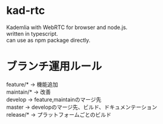 # kad-rtc
Kademlia with WebRTC for browser and node.js.  
written in typescript.  
can use as npm package directly.  

# ブランチ運用ルール
feature/* -> 機能追加  
maintain/* -> 改善  
develop -> feature,maintainのマージ先  
master -> developのマージ先、ビルド、ドキュメンテーション  
release/* -> プラットフォームごとのビルド  
